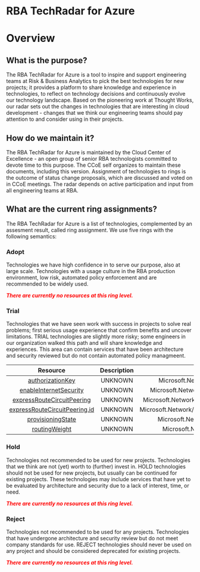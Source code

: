 
RBA TechRadar for Azure
=======================

# Overview

## What is the purpose?


The RBA TechRadar for Azure is a tool to inspire and support engineering teams at Risk & Business Analytics to pick the best technologies for new projects; it provides a platform to share knowledge and experience in technologies, to reflect on technology decisions and continuously evolve our technology landscape.  Based on the pioneering work at Thought Works, our radar sets out the changes in technologies that are interesting in cloud development - changes that we think our engineering teams should pay attention to and consider using in their projects.
## How do we maintain it?


The RBA TechRadar for Azure is maintained by the Cloud Center of Excellence - an open group of senior RBA technologists committed to devote time to this purpose.  The CCoE self organizes to maintain these documents, including this version.  Assignment of technologies to rings is the outcome of status change proposals, which are discussed and voted on in CCoE meetings.  The radar depends on active participation and input from all engineering teams at RBA.
## What are the current ring assignments?


The RBA TechRadar for Azure is a list of technologies, complemented by an assesment result, called ring assignment.  We use five rings with the following semantics:
### Adopt


Technologies we have high confidence in to serve our purpose, also at large scale.  Technologies with a usage culture in the RBA production environment, low risk, automated policy enforcement and are recommended to be widely used.  
  
***<font color="red"> There are currently no resources at this ring level. </font>***
### Trial


Technologies that we have seen work with success in projects to solve real problems;  first serious usage experience that confirm benefits and uncover limitations.  TRIAL technologies are slightly more risky; some engineers in our organization walked this path and will share knowledge and experiences.  This area can contain services that have been architecture and security reviewed but do not contain automated policy managmeent.  

|Resource|Description|Path|Status|
| :---: | :---: | :---: | :---: |
|[authorizationKey](https://github.com/openrba/python-azure-techradar/blob/master/Microsoft.Network/expressRouteGateways/expressRouteConnections/authorizationKey)|UNKNOWN|Microsoft.Network/expressRouteGateways/expressRouteConnections/authorizationKey|TRIAL|
|[enableInternetSecurity](https://github.com/openrba/python-azure-techradar/blob/master/Microsoft.Network/expressRouteGateways/expressRouteConnections/enableInternetSecurity)|UNKNOWN|Microsoft.Network/expressRouteGateways/expressRouteConnections/enableInternetSecurity|TRIAL|
|[expressRouteCircuitPeering](https://github.com/openrba/python-azure-techradar/blob/master/Microsoft.Network/expressRouteGateways/expressRouteConnections/expressRouteCircuitPeering)|UNKNOWN|Microsoft.Network/expressRouteGateways/expressRouteConnections/expressRouteCircuitPeering|TRIAL|
|[expressRouteCircuitPeering.id](https://github.com/openrba/python-azure-techradar/blob/master/Microsoft.Network/expressRouteGateways/expressRouteConnections/expressRouteCircuitPeering.id)|UNKNOWN|Microsoft.Network/expressRouteGateways/expressRouteConnections/expressRouteCircuitPeering.id|TRIAL|
|[provisioningState](https://github.com/openrba/python-azure-techradar/blob/master/Microsoft.Network/expressRouteGateways/expressRouteConnections/provisioningState)|UNKNOWN|Microsoft.Network/expressRouteGateways/expressRouteConnections/provisioningState|TRIAL|
|[routingWeight](https://github.com/openrba/python-azure-techradar/blob/master/Microsoft.Network/expressRouteGateways/expressRouteConnections/routingWeight)|UNKNOWN|Microsoft.Network/expressRouteGateways/expressRouteConnections/routingWeight|TRIAL|

### Hold


Technologies not recommended to be used for new projects. Technologies that we think are not (yet) worth to (further) invest in.  HOLD technologies should not be used for new projects, but usually can be continued for existing projects.  These technologies may include services that have yet to be evaluated by architecture and security due to a lack of interest, time, or need.  
  
***<font color="red"> There are currently no resources at this ring level. </font>***
### Reject


Technologies not recommended to be used for any projects. Technologies that have undergone architecture and security review but do not meet company standards for use.  REJECT technologies should never be used on any project and should be considered deprecated for existing projects.  
  
***<font color="red"> There are currently no resources at this ring level. </font>***